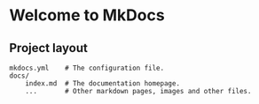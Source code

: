 # Welcome to MkDocs




## Project layout

    mkdocs.yml    # The configuration file.
    docs/
        index.md  # The documentation homepage.
        ...       # Other markdown pages, images and other files.
